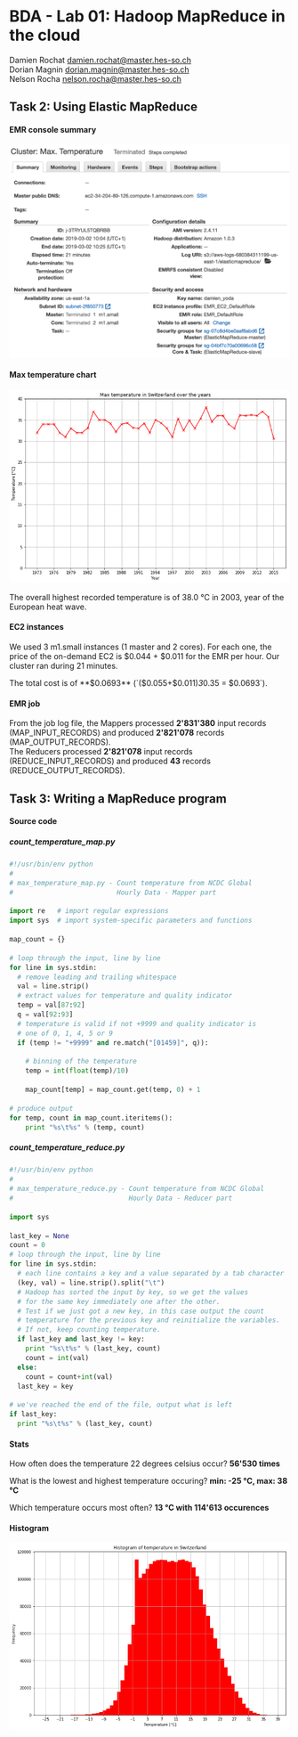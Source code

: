 # BDA - Lab 01: Hadoop MapReduce in the cloud

Damien Rochat <damien.rochat@master.hes-so.ch>  
Dorian Magnin <dorian.magnin@master.hes-so.ch>  
Nelson Rocha <nelson.rocha@master.hes-so.ch>

## Task 2: Using Elastic MapReduce

#### EMR console summary

![](ex02/emr_console.png)

#### Max temperature chart

![](ex02/max_temperature_chart.png)

The overall highest recorded temperature is of 38.0 °C in 2003, year of the European heat wave.

#### EC2 instances

We used 3 m1.small instances (1 master and 2 cores).
For each one, the price of the on-demand EC2 is $0.044 + $0.011 for the EMR per hour.
Our cluster ran during 21 minutes.

The total cost is of **$0.0693** (`($0.055+$0.011)*3*0.35 = $0.0693`).

#### EMR job

From the job log file, the Mappers processed **2'831'380** input records (MAP_INPUT_RECORDS) and produced **2'821'078** records (MAP_OUTPUT_RECORDS).  
The Reducers processed **2'821'078** input records (REDUCE_INPUT_RECORDS) and produced **43** records (REDUCE_OUTPUT_RECORDS).

## Task 3: Writing a MapReduce program

#### Source code

##### count_temperature_map.py

```python
#!/usr/bin/env python
#
# max_temperature_map.py - Count temperature from NCDC Global
#                          Hourly Data - Mapper part

import re   # import regular expressions
import sys  # import system-specific parameters and functions

map_count = {}

# loop through the input, line by line
for line in sys.stdin:
  # remove leading and trailing whitespace
  val = line.strip()
  # extract values for temperature and quality indicator
  temp = val[87:92]
  q = val[92:93]
  # temperature is valid if not +9999 and quality indicator is
  # one of 0, 1, 4, 5 or 9
  if (temp != "+9999" and re.match("[01459]", q)):

    # binning of the temperature
    temp = int(float(temp)/10)

    map_count[temp] = map_count.get(temp, 0) + 1

# produce output
for temp, count in map_count.iteritems():
    print "%s\t%s" % (temp, count)
```

##### count_temperature_reduce.py

```python
#!/usr/bin/env python
#
# max_temperature_reduce.py - Count temperature from NCDC Global
#                             Hourly Data - Reducer part

import sys

last_key = None
count = 0
# loop through the input, line by line
for line in sys.stdin:
  # each line contains a key and a value separated by a tab character
  (key, val) = line.strip().split("\t")
  # Hadoop has sorted the input by key, so we get the values
  # for the same key immediately one after the other.
  # Test if we just got a new key, in this case output the count
  # temperature for the previous key and reinitialize the variables.
  # If not, keep counting temperature.
  if last_key and last_key != key:
    print "%s\t%s" % (last_key, count)
    count = int(val)
  else:
    count = count+int(val)
  last_key = key

# we've reached the end of the file, output what is left
if last_key:
  print "%s\t%s" % (last_key, count)
```

#### Stats

How often does the temperature 22 degrees celsius occur? **56'530 times**

What is the lowest and highest temperature occuring? **min: -25 °C, max: 38 °C**

Which temperature occurs most often? **13 °C with 114'613 occurences**

#### Histogram

![](ex03/temperature_histogram.png)
